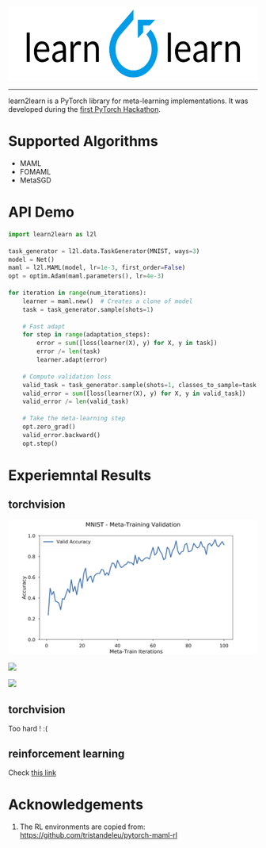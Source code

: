 <p align="center"><img src="./assets/l2l-full.png" height="150px" /></p>

--------------------------------------------------------------------------------

learn2learn is a PyTorch library for meta-learning implementations.
It was developed during the [first PyTorch Hackathon](http://pytorchmpk.devpost.com/).

# Supported Algorithms

* MAML
* FOMAML
* MetaSGD

# API Demo

~~~python
import learn2learn as l2l

task_generator = l2l.data.TaskGenerator(MNIST, ways=3)
model = Net()
maml = l2l.MAML(model, lr=1e-3, first_order=False)
opt = optim.Adam(maml.parameters(), lr=4e-3)

for iteration in range(num_iterations):
    learner = maml.new()  # Creates a clone of model
    task = task_generator.sample(shots=1)

    # Fast adapt
    for step in range(adaptation_steps):
        error = sum([loss(learner(X), y) for X, y in task])
        error /= len(task)
        learner.adapt(error)

    # Compute validation loss
    valid_task = task_generator.sample(shots=1, classes_to_sample=task.sampled_classes)
    valid_error = sum([loss(learner(X), y) for X, y in valid_task])
    valid_error /= len(valid_task)

    # Take the meta-learning step
    opt.zero_grad()
    valid_error.backward()
    opt.step()
~~~

# Experiemntal Results

## torchvision

![](./assets/meta_train.png)

![](./assets/mnist_train.png.png)

![](./assets/mnist_valid.png.png)

## torchvision

Too hard ! :(

## reinforcement learning

Check [this link](https://app.wandb.ai/arnolds/learn2learn?workspace=user-arnolds)

# Acknowledgements

1. The RL environments are copied from: https://github.com/tristandeleu/pytorch-maml-rl
